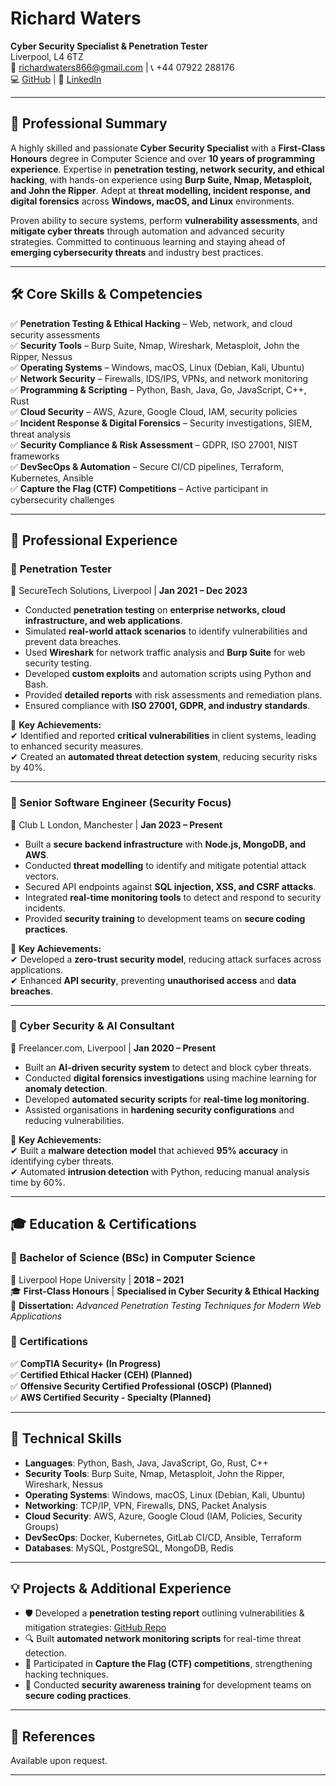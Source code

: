 # **Richard Waters**

**Cyber Security Specialist & Penetration Tester**  
Liverpool, L4 6TZ  
📧 richardwaters866@gmail.com | 📞 +44 07922 288176  
💻 [GitHub](https://github.com/richardwaters9049) | 🔗 [LinkedIn](#)

---

## **🔹 Professional Summary**

A highly skilled and passionate **Cyber Security Specialist** with a **First-Class Honours** degree in Computer Science and over **10 years of programming experience**. Expertise in **penetration testing, network security, and ethical hacking**, with hands-on experience using **Burp Suite, Nmap, Metasploit, and John the Ripper**. Adept at **threat modelling, incident response, and digital forensics** across **Windows, macOS, and Linux** environments.

Proven ability to secure systems, perform **vulnerability assessments**, and **mitigate cyber threats** through automation and advanced security strategies. Committed to continuous learning and staying ahead of **emerging cybersecurity threats** and industry best practices.

---

## **🛠 Core Skills & Competencies**

✅ **Penetration Testing & Ethical Hacking** – Web, network, and cloud security assessments  
✅ **Security Tools** – Burp Suite, Nmap, Wireshark, Metasploit, John the Ripper, Nessus  
✅ **Operating Systems** – Windows, macOS, Linux (Debian, Kali, Ubuntu)  
✅ **Network Security** – Firewalls, IDS/IPS, VPNs, and network monitoring  
✅ **Programming & Scripting** – Python, Bash, Java, Go, JavaScript, C++, Rust  
✅ **Cloud Security** – AWS, Azure, Google Cloud, IAM, security policies  
✅ **Incident Response & Digital Forensics** – Security investigations, SIEM, threat analysis  
✅ **Security Compliance & Risk Assessment** – GDPR, ISO 27001, NIST frameworks  
✅ **DevSecOps & Automation** – Secure CI/CD pipelines, Terraform, Kubernetes, Ansible  
✅ **Capture the Flag (CTF) Competitions** – Active participant in cybersecurity challenges

---

## **💼 Professional Experience**

### **🔹 Penetration Tester**

📍 SecureTech Solutions, Liverpool | **Jan 2021 – Dec 2023**

- Conducted **penetration testing** on **enterprise networks, cloud infrastructure, and web applications**.
- Simulated **real-world attack scenarios** to identify vulnerabilities and prevent data breaches.
- Used **Wireshark** for network traffic analysis and **Burp Suite** for web security testing.
- Developed **custom exploits** and automation scripts using Python and Bash.
- Provided **detailed reports** with risk assessments and remediation plans.
- Ensured compliance with **ISO 27001, GDPR, and industry standards**.

📌 **Key Achievements:**  
✔ Identified and reported **critical vulnerabilities** in client systems, leading to enhanced security measures.  
✔ Created an **automated threat detection system**, reducing security risks by 40%.

---

### **🔹 Senior Software Engineer (Security Focus)**

📍 Club L London, Manchester | **Jan 2023 – Present**

- Built a **secure backend infrastructure** with **Node.js, MongoDB, and AWS**.
- Conducted **threat modelling** to identify and mitigate potential attack vectors.
- Secured API endpoints against **SQL injection, XSS, and CSRF attacks**.
- Integrated **real-time monitoring tools** to detect and respond to security incidents.
- Provided **security training** to development teams on **secure coding practices**.

📌 **Key Achievements:**  
✔ Developed a **zero-trust security model**, reducing attack surfaces across applications.  
✔ Enhanced **API security**, preventing **unauthorised access** and **data breaches**.

---

### **🔹 Cyber Security & AI Consultant**

📍 Freelancer.com, Liverpool | **Jan 2020 – Present**

- Built an **AI-driven security system** to detect and block cyber threats.
- Conducted **digital forensics investigations** using machine learning for **anomaly detection**.
- Developed **automated security scripts** for **real-time log monitoring**.
- Assisted organisations in **hardening security configurations** and reducing vulnerabilities.

📌 **Key Achievements:**  
✔ Built a **malware detection model** that achieved **95% accuracy** in identifying cyber threats.  
✔ Automated **intrusion detection** with Python, reducing manual analysis time by 60%.

---

## **🎓 Education & Certifications**

### **🔹 Bachelor of Science (BSc) in Computer Science**

📍 Liverpool Hope University | **2018 – 2021**  
🎓 **First-Class Honours** | **Specialised in Cyber Security & Ethical Hacking**  
📜 **Dissertation:** _Advanced Penetration Testing Techniques for Modern Web Applications_

### **🔹 Certifications**

✅ **CompTIA Security+ (In Progress)**  
✅ **Certified Ethical Hacker (CEH) (Planned)**  
✅ **Offensive Security Certified Professional (OSCP) (Planned)**  
✅ **AWS Certified Security - Specialty (Planned)**

---

## **🚀 Technical Skills**

- **Languages**: Python, Bash, Java, JavaScript, Go, Rust, C++
- **Security Tools**: Burp Suite, Nmap, Metasploit, John the Ripper, Wireshark, Nessus
- **Operating Systems**: Windows, macOS, Linux (Debian, Kali, Ubuntu)
- **Networking**: TCP/IP, VPN, Firewalls, DNS, Packet Analysis
- **Cloud Security**: AWS, Azure, Google Cloud (IAM, Policies, Security Groups)
- **DevSecOps**: Docker, Kubernetes, GitLab CI/CD, Ansible, Terraform
- **Databases**: MySQL, PostgreSQL, MongoDB, Redis

---

## **💡 Projects & Additional Experience**

- 🛡️ Developed a **penetration testing report** outlining vulnerabilities & mitigation strategies: [GitHub Repo](https://github.com/richardwaters9049/pen-report)
- 🔍 Built **automated network monitoring scripts** for real-time threat detection.
- 🎯 Participated in **Capture the Flag (CTF) competitions**, strengthening hacking techniques.
- 📢 Conducted **security awareness training** for development teams on **secure coding practices**.

---

## **📌 References**

Available upon request.

---

